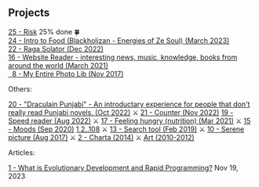 
## Projects

[25 - Risk](https://github.com/Jujhar/Risk) 25% done 🍀 <br>
[24 - Intro to Food (Blackholizan - Energies of Ze Soul) (March 2023)](https://rebabre.com/food-manual/)
<br>
[22 - Raga Solator (Dec 2022)](https://jujhar.github.io/ragamala/index.html)
<br>
[16 - Website Reader - interesting news, music, knowledge, books from around the world (March 2021)](https://www.rebabre.com/Bookmarks%20%C2%B7%20Liesure.html)
<br>
[&nbsp;&nbsp;8 - My Entire Photo Lib (Nov 2017)](https://www.rebabre.com/app/my-entire-photo-lib-vid/)
<br>

Others: 

[20 - "Draculain Punjabi" - An introductary experience for people that don't really read Punjabi novels. (Oct 2022)](https://www.rebabre.com/draculain.punjabi/)  ⚔
[21 - Counter (Nov 2022)](https://jujhar.github.io/simple-persistent-counter/)
[19 - Speed reader (Aug 2022)](https://jujhar.github.io/Reader/) ⚔
[17 - Feeling hungry (nutrition) (Mar 2021)](https://www.rebabre.com/100p-nutrition.html)  ⚔
[15 - Moods (Sep 2020)](https://www.rebabre.com/app/stars/) [1,2..108](https://www.rebabre.com/images/stars.gif)  ⚔
[13 - Search tool (Feb 2019)](https://www.rebabre.com/search.html)  ⚔
[10 - Serene picture (Aug 2017)](http://jujharpannu.com/site/content/wltdo.php)  ⚔
[2 - Charta (2014)](https://www.rebabre.com/app/charta/)  ⚔
[Art (2010-2012)](http://www.jujharpannu.com/index.php)
<!--[16 - Website reader - interesting news, music, knowledge, books from around the world (Mar 2021)](https://www.rebabre.com/Bookmarks%20%C2%B7%20Liesure.html)  ⚔-->

Articles:

[1 - What is Evolutionary Development and Rapid Programming?](https://www.rebabre.com/docx/what-is-evolutionary-development-and-rapid-programming.html) Nov 19, 2023

